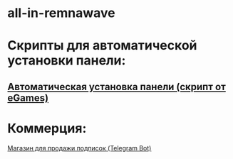 # all-in-remnawave
# Скрипты для автоматической установки панели:
[Автоматическая установка панели (скрипт от eGames)](https://github.com/eGamesAPI/remnawave-reverse-proxy)
---
# Коммерция:
[Магазин для продажи подписок (Telegram Bot)](https://github.com/Jolymmiles/remnawave-telegram-shop)
